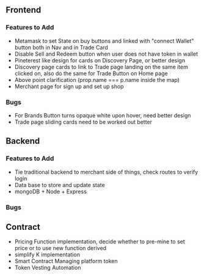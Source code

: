 ## Frontend
### Features to Add
- Metamask to set State on buy buttons and linked with "connect Wallet" button both in Nav and in Trade Card 
- Disable Sell and Redeem button when user does not have token in wallet 
- Pineterest like design for cards on Discovery Page, or better design 
- Discovery page cards to link to Trade page landing on the same item clicked on, also do the same for Trade Button on Home page 
- Above point clarification (prop.name === p.name inside the map) 
- Merchant page for sign up and set up shop 

### Bugs
- For Brands Button turns opaque white upon hover, need better design 
- Trade page sliding cards need to be worked out better 


## Backend
### Features to Add
- Tie traditional backend to merchant side of things, check routes to verify login 
- Data base to store and update state 
- mongoDB + Node + Express 


### Bugs

## Contract 
- Pricing Function implementation, decide whether to pre-mine to set price or to use new function derived 
- simplify K implementation 
- Smart Contract Managing platform token 
- Token Vesting Automation 